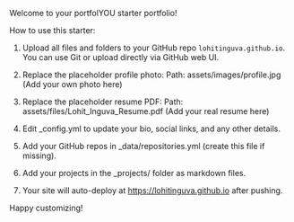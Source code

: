 Welcome to your portfolYOU starter portfolio!

How to use this starter:

1. Upload all files and folders to your GitHub repo `lohitinguva.github.io`.
   You can use Git or upload directly via GitHub web UI.

2. Replace the placeholder profile photo:
   Path: assets/images/profile.jpg
   (Add your own photo here)

3. Replace the placeholder resume PDF:
   Path: assets/files/Lohit_Inguva_Resume.pdf
   (Add your real resume here)

4. Edit _config.yml to update your bio, social links, and any other details.

5. Add your GitHub repos in _data/repositories.yml (create this file if missing).

6. Add your projects in the _projects/ folder as markdown files.

7. Your site will auto-deploy at https://lohitinguva.github.io after pushing.

Happy customizing!